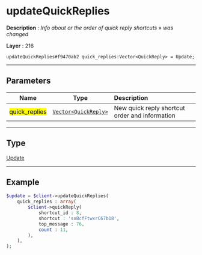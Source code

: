 # updateQuickReplies

**Description** : *Info about or the order of quick reply shortcuts &raquo; was changed*

**Layer** : 216

```tl
updateQuickReplies#f9470ab2 quick_replies:Vector<QuickReply> = Update;
```

---

## Parameters

| Name | Type | Description |
| :---: | :---: | :--- |
| <mark>quick_replies</mark> | [`Vector<QuickReply>`](type/QuickReply) | New quick reply shortcut order and information |

---

## Type

[Update](type/Update)

---

## Example

```php
$update = $client->updateQuickReplies(
	quick_replies : array(
		$client->quickReply(
			shortcut_id : 8,
			shortcut : 'soBcfFtwxrC67b18',
			top_message : 76,
			count : 11,
		),
	),
);
```
